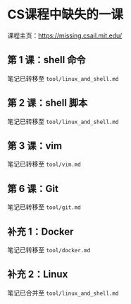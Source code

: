 # CS课程中缺失的一课

课程主页：https://missing.csail.mit.edu/

## 第 1 课：shell 命令

笔记已转移至 `tool/linux_and_shell.md`

## 第 2 课：shell 脚本

笔记已转移至 `tool/linux_and_shell.md`

## 第 3 课：vim

笔记已转移至 `tool/vim.md`

## 第 6 课：Git

笔记已转移至 `tool/git.md`

## 补充 1：Docker

笔记已转移至 `tool/docker.md`

## 补充 2：Linux

笔记已合并至 `tool/linux_and_shell.md`

